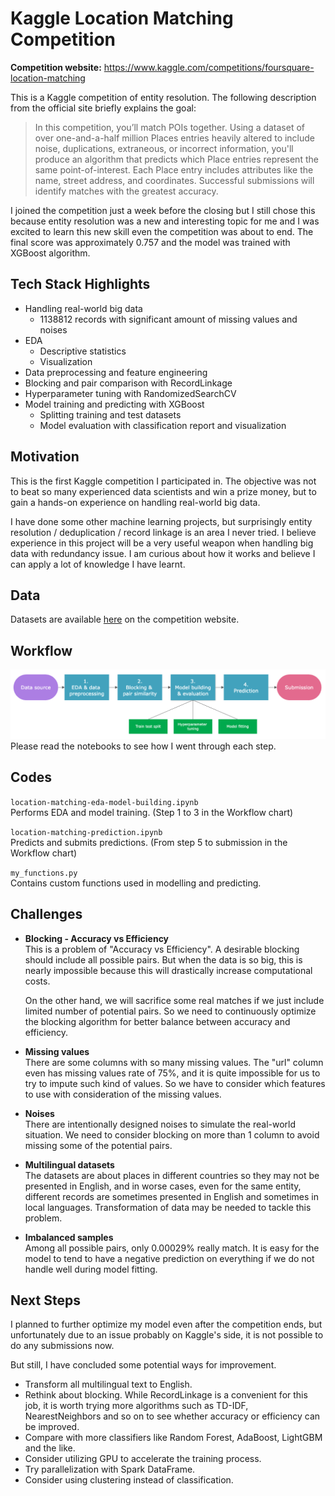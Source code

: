 # Kaggle Location Matching Competition
**Competition website:** https://www.kaggle.com/competitions/foursquare-location-matching


This is a Kaggle competition of entity resolution. The following description from the official site briefly explains the goal:
> In this competition, you’ll match POIs together. Using a dataset of over one-and-a-half million Places entries heavily altered to include noise, duplications, extraneous, or incorrect information, you'll produce an algorithm that predicts which Place entries represent the same point-of-interest. Each Place entry includes attributes like the name, street address, and coordinates. Successful submissions will identify matches with the greatest accuracy.

I joined the competition just a week before the closing but I still chose this because entity resolution was a new and interesting topic for me and I was excited to learn this new skill even the competition was about to end. The final score was approximately 0.757 and the model was trained with XGBoost algorithm.

## Tech Stack Highlights
* Handling real-world big data
    *  1138812 records with significant amount of missing values and noises
* EDA
    * Descriptive statistics
    * Visualization
* Data preprocessing and feature engineering
* Blocking and pair comparison with RecordLinkage
* Hyperparameter tuning with RandomizedSearchCV
* Model training and predicting with XGBoost
    * Splitting training and test datasets
    * Model evaluation with classification report and visualization

## Motivation
This is the first Kaggle competition I participated in. The objective was not to beat so many experienced data scientists and win a prize money, but to gain a hands-on experience on handling real-world big data. 

I have done some other machine learning projects, but surprisingly entity resolution / deduplication / record linkage is an area I never tried. I believe experience in this project will be a very useful weapon when handling big data with redundancy issue. I am curious about how it works and believe I can apply a lot of knowledge I have learnt.

## Data
Datasets are available [here](https://www.kaggle.com/competitions/foursquare-location-matching/data) on the competition website.

## Workflow
![flow](my_images/flow.png)<br>
Please read the notebooks to see how I went through each step.

## Codes
```location-matching-eda-model-building.ipynb```<br>
Performs EDA and model training. (Step 1 to 3 in the Workflow chart)

```location-matching-prediction.ipynb```<br>
Predicts and submits predictions. (From step 5 to submission in the Workflow chart)

```my_functions.py```<br>
Contains custom functions used in modelling and predicting.


## Challenges
* **Blocking - Accuracy vs Efficiency**<br>
    This is a problem of "Accuracy vs Efficiency". A desirable blocking should include all possible pairs. But when the data is so big, this is nearly impossible because this will drastically increase computational costs.
    
    On the other hand, we will sacrifice some real matches if we just include limited number of potential pairs. So we need to continuously optimize the blocking algorithm for better balance between accuracy and efficiency.
* **Missing values**<br>
    There are some columns with so many missing values. The "url" column even has missing values rate of 75%, and it is quite impossible for us to try to impute such kind of values. So we have to consider which features to use with consideration of the missing values.
* **Noises**<br>
    There are intentionally designed noises to simulate the real-world situation. We need to consider blocking on more than 1 column to avoid missing some of the potential pairs.
* **Multilingual datasets**<br>
    The datasets are about places in different countries so they may not be presented in English, and in worse cases, even for the same entity, different records are sometimes presented in English and sometimes in local languages. Transformation of data may be needed to tackle this problem.
* **Imbalanced samples**<br>
    Among all possible pairs, only 0.00029% really match. It is easy for the model to tend to have a negative prediction on everything if we do not handle well during model fitting.

## Next Steps
I planned to further optimize my model even after the competition ends, but unfortunately due to an issue probably on Kaggle's side, it is not possible to do any submissions now.

But still, I have concluded some potential ways for improvement.
* Transform all multilingual text to English.
* Rethink about blocking. While RecordLinkage is a convenient for this job, it is worth trying more algorithms such as TD-IDF, NearestNeighbors and so on to see whether accuracy or efficiency can be improved.
* Compare with more classifiers like Random Forest, AdaBoost, LightGBM and the like.
* Consider utilizing GPU to accelerate the training process.
* Try parallelization with Spark DataFrame.
* Consider using clustering instead of classification.